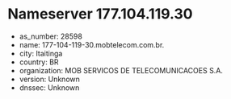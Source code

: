 # Nameserver 177.104.119.30

* as_number: 28598
* name: 177-104-119-30.mobtelecom.com.br.
* city: Itaitinga
* country: BR
* organization: MOB SERVICOS DE TELECOMUNICACOES S.A.
* version: Unknown
* dnssec: Unknown
